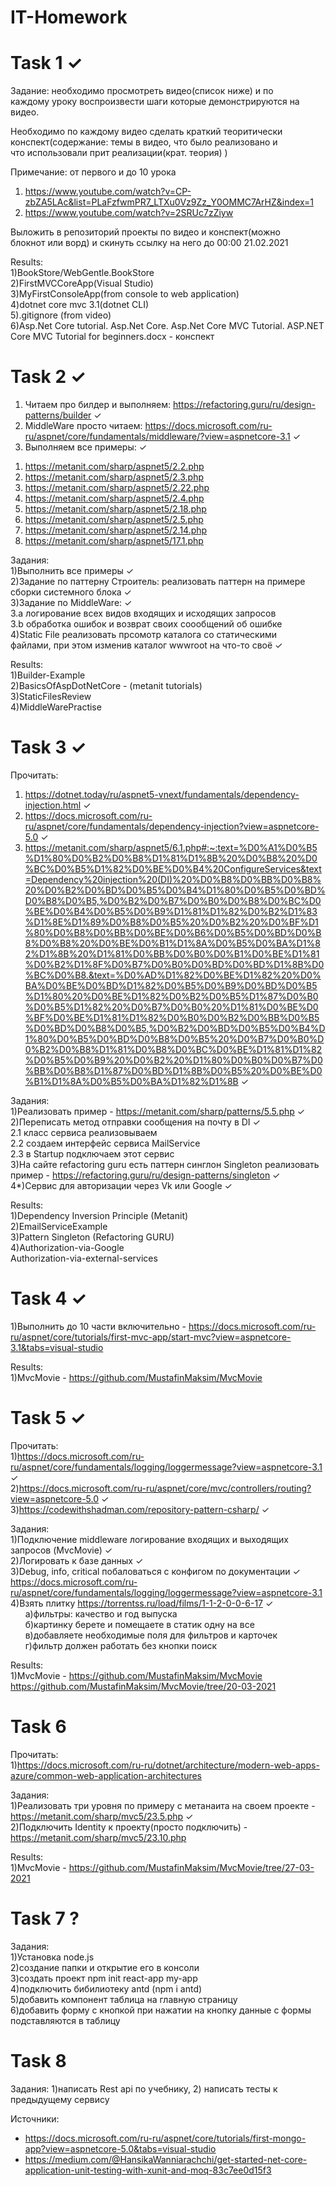 # IT-Homework <br/>

# Task 1 &#10003; <br/> 
Задание: необходимо просмотреть видео(список ниже) и по <br/>
каждому уроку воспроизвести шаги которые демонстрируются на видео. <br/>

Необходимо по каждому видео сделать краткий теоритически <br/>
конспект(содержание: темы в видео, что было реализовано и <br/>
что использовали прит реализации(крат. теория) ) <br/>

Примечание: от первого и до 10 урока <br/>
1) https://www.youtube.com/watch?v=CP-zbZA5LAc&list=PLaFzfwmPR7_LTXu0Vz9Zz_Y0OMMC7ArHZ&index=1 <br/>   
2) https://www.youtube.com/watch?v=2SRUc7zZiyw <br/>

Выложить в репозиторий проекты по видео и конспект(можно <br/>
блокнот или ворд) и скинуть ссылку на него до 00:00 21.02.2021 <br/>

Results: <br/>
1)BookStore/WebGentle.BookStore <br/>
2)FirstMVCCoreApp(Visual Studio) <br/>
3)MyFirstConsoleApp(from console to web application) <br/>
4)dotnet core mvc 3.1(dotnet CLI) <br/> 
5).gitignore (from video) <br/>
6)Asp.Net Core tutorial. Asp.Net Core. Asp.Net Core MVC Tutorial. ASP.NET Core MVC Tutorial for beginners.docx - конспект <br/>

# Task 2 &#10003; <br/>
1) Читаем про билдер и выполняем: https://refactoring.guru/ru/design-patterns/builder &#10003; <br/> 
2) MiddleWare просто читаем: https://docs.microsoft.com/ru-ru/aspnet/core/fundamentals/middleware/?view=aspnetcore-3.1 &#10003; <br/>
3) Выполняем все примеры: &#10003; <br/>
1. https://metanit.com/sharp/aspnet5/2.2.php <br/>
2. https://metanit.com/sharp/aspnet5/2.3.php <br/>
3. https://metanit.com/sharp/aspnet5/2.22.php <br/>
4. https://metanit.com/sharp/aspnet5/2.4.php <br/>
5. https://metanit.com/sharp/aspnet5/2.18.php <br/>
6. https://metanit.com/sharp/aspnet5/2.5.php <br/>
7. https://metanit.com/sharp/aspnet5/2.14.php <br/>
8. https://metanit.com/sharp/aspnet5/17.1.php <br/>

Задания: <br/>
1)Выполнить все примеры &#10003; <br/>
2)Задание по паттерну Строитель: реализовать паттерн на примере сборки системного блока &#10003; <br/>
3)Задание по MiddleWare: &#10003; <br/>
3.a логирование всех видов входящих и исходящих запросов <br/>
3.b обработка ошибок и возврат своих соообщений об ошибке <br/>
4)Static File реализовать прсомотр каталога со статическими <br/>
файлами, при этом изменив каталог wwwroot на что-то своё &#10003; <br/>

Results: <br/>
1)Builder-Example <br/>
2)BasicsOfAspDotNetCore - (metanit tutorials) <br/>
3)StaticFilesReview <br/>
4)MiddleWarePractise <br/>

# Task 3 &#10003; <br/>
Прочитать: <br/>
1) https://dotnet.today/ru/aspnet5-vnext/fundamentals/dependency-injection.html &#10003; <br/>
2) https://docs.microsoft.com/ru-ru/aspnet/core/fundamentals/dependency-injection?view=aspnetcore-5.0 &#10003; <br/>
3) https://metanit.com/sharp/aspnet5/6.1.php#:~:text=%D0%A1%D0%B5%D1%80%D0%B2%D0%B8%D1%81%D1%8B%20%D0%B8%20%D0%BC%D0%B5%D1%82%D0%BE%D0%B4%20ConfigureServices&text=Dependency%20injection%20(DI)%20%D0%B8%D0%BB%D0%B8%20%D0%B2%D0%BD%D0%B5%D0%B4%D1%80%D0%B5%D0%BD%D0%B8%D0%B5,%D0%B2%D0%B7%D0%B0%D0%B8%D0%BC%D0%BE%D0%B4%D0%B5%D0%B9%D1%81%D1%82%D0%B2%D1%83%D1%8E%D1%89%D0%B8%D0%B5%20%D0%B2%20%D0%BF%D1%80%D0%B8%D0%BB%D0%BE%D0%B6%D0%B5%D0%BD%D0%B8%D0%B8%20%D0%BE%D0%B1%D1%8A%D0%B5%D0%BA%D1%82%D1%8B%20%D1%81%D0%BB%D0%B0%D0%B1%D0%BE%D1%81%D0%B2%D1%8F%D0%B7%D0%B0%D0%BD%D0%BD%D1%8B%D0%BC%D0%B8.&text=%D0%AD%D1%82%D0%BE%D1%82%20%D0%BA%D0%BE%D0%BD%D1%82%D0%B5%D0%B9%D0%BD%D0%B5%D1%80%20%D0%BE%D1%82%D0%B2%D0%B5%D1%87%D0%B0%D0%B5%D1%82%20%D0%B7%D0%B0%20%D1%81%D0%BE%D0%BF%D0%BE%D1%81%D1%82%D0%B0%D0%B2%D0%BB%D0%B5%D0%BD%D0%B8%D0%B5,%D0%B2%D0%BD%D0%B5%D0%B4%D1%80%D0%B5%D0%BD%D0%B8%D0%B5%20%D0%B7%D0%B0%D0%B2%D0%B8%D1%81%D0%B8%D0%BC%D0%BE%D1%81%D1%82%D0%B5%D0%B9%20%D0%B2%20%D1%80%D0%B0%D0%B7%D0%BB%D0%B8%D1%87%D0%BD%D1%8B%D0%B5%20%D0%BE%D0%B1%D1%8A%D0%B5%D0%BA%D1%82%D1%8B  &#10003; <br/>

Задания: <br/>
1)Реализовать пример - https://metanit.com/sharp/patterns/5.5.php &#10003; <br/>
2)Переписать метод отправки сообщения на почту в  DI &#10003; <br/>
2.1 класс сервиса реализовываем <br/>
2.2 создаем интерфейс сервиса MailService <br/>
2.3 в Startup  подключаем этот сервис <br/>
3)На сайте refactoring guru есть паттерн синглон Singleton реализовать пример - https://refactoring.guru/ru/design-patterns/singleton &#10003; <br/>
4*)Сервис для авторизации через Vk или Google &#10003; <br/>

Results: <br/>
1)Dependency Inversion Principle (Metanit) <br/>
2)EmailServiceExample <br/>
3)Pattern Singleton (Refactoring GURU) <br/>
4)Authorization-via-Google <br/>
  Authorization-via-external-services <br/>
	
# Task 4 &#10003; <br/>
1)Выполнить до 10 части включительно - https://docs.microsoft.com/ru-ru/aspnet/core/tutorials/first-mvc-app/start-mvc?view=aspnetcore-3.1&tabs=visual-studio <br/>

Results: <br/>
1)MvcMovie - https://github.com/MustafinMaksim/MvcMovie <br/>

# Task 5 &#10003; <br/>
Прочитать: <br/>
1)https://docs.microsoft.com/ru-ru/aspnet/core/fundamentals/logging/loggermessage?view=aspnetcore-3.1 &#10003; <br/>
2)https://docs.microsoft.com/ru-ru/aspnet/core/mvc/controllers/routing?view=aspnetcore-5.0 &#10003; <br/>
3)https://codewithshadman.com/repository-pattern-csharp/ &#10003; <br/>

Задания: <br/>
1)Подключение middleware логирование входящих и выходящих запросов (MvcMovie) &#10003; <br/>
2)Логировать к базе данных &#10003; <br/>
3)Debug, info, critical  побаловаться с конфигом по документации &#10003; <br/>
https://docs.microsoft.com/ru-ru/aspnet/core/fundamentals/logging/loggermessage?view=aspnetcore-3.1 <br/>
4)Взять плитку https://torrentss.ru/load/films/1-1-2-0-0-6-17 &#10003; <br/> 
&nbsp;&nbsp;&nbsp;&nbsp;&nbsp;&nbsp;a)фильтры: качество и год выпуска <br/>
&nbsp;&nbsp;&nbsp;&nbsp;&nbsp;&nbsp;б)картинку берете и помещаете в статик одну на все <br/>
&nbsp;&nbsp;&nbsp;&nbsp;&nbsp;&nbsp;в)добавляете необходимые поля для фильтров и карточек <br/>
&nbsp;&nbsp;&nbsp;&nbsp;&nbsp;&nbsp;г)фильтр должен работать без кнопки поиск <br/>

Results: <br/>
1)MvcMovie - https://github.com/MustafinMaksim/MvcMovie <br/>
https://github.com/MustafinMaksim/MvcMovie/tree/20-03-2021 <br/>

# Task 6 <br/>

Прочитать: <br/>
1)https://docs.microsoft.com/ru-ru/dotnet/architecture/modern-web-apps-azure/common-web-application-architectures <br/>

Задания: <br/>
1)Реализовать три уровня по примеру с метанаита на своем проекте - https://metanit.com/sharp/mvc5/23.5.php &#10003; <br/>
2)Подключить Identity к проекту(просто подключить) - https://metanit.com/sharp/mvc5/23.10.php <br/>

Results: <br/>
1)MvcMovie - https://github.com/MustafinMaksim/MvcMovie/tree/27-03-2021 <br/>

# Task 7 ? <br/>
Задания: <br/>
1)Установка node.js <br/>
2)создание папки и открытие его в консоли <br/>
3)создать проект npm init react-app my-app <br/>
4)подключить бибилиотеку antd (npm i antd) <br/>
5)добавить компонент таблица на главную страницу <br/>
6)добавить форму с кнопкой при нажатии на кнопку данные с формы подставляются в таблицу <br/>

# Task 8 <br/>
Задания:
1)написать Rest api по учебнику,
2) написать тесты к предыдущему сервису

Источники:
- https://docs.microsoft.com/ru-ru/aspnet/core/tutorials/first-mongo-app?view=aspnetcore-5.0&tabs=visual-studio
- https://medium.com/@HansikaWanniarachchi/get-started-net-core-application-unit-testing-with-xunit-and-moq-83c7ee0d15f3


